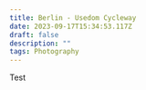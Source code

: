 ```yaml
---
title: Berlin - Usedom Cycleway
date: 2023-09-17T15:34:53.117Z
draft: false
description: ""
tags: Photography
---
```

Test